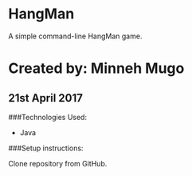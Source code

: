 # HangMan

A simple command-line HangMan game.

# Created by: Minneh Mugo

## 21st April 2017

###Technologies Used:

  * Java

###Setup instructions:

Clone repository from GitHub.
